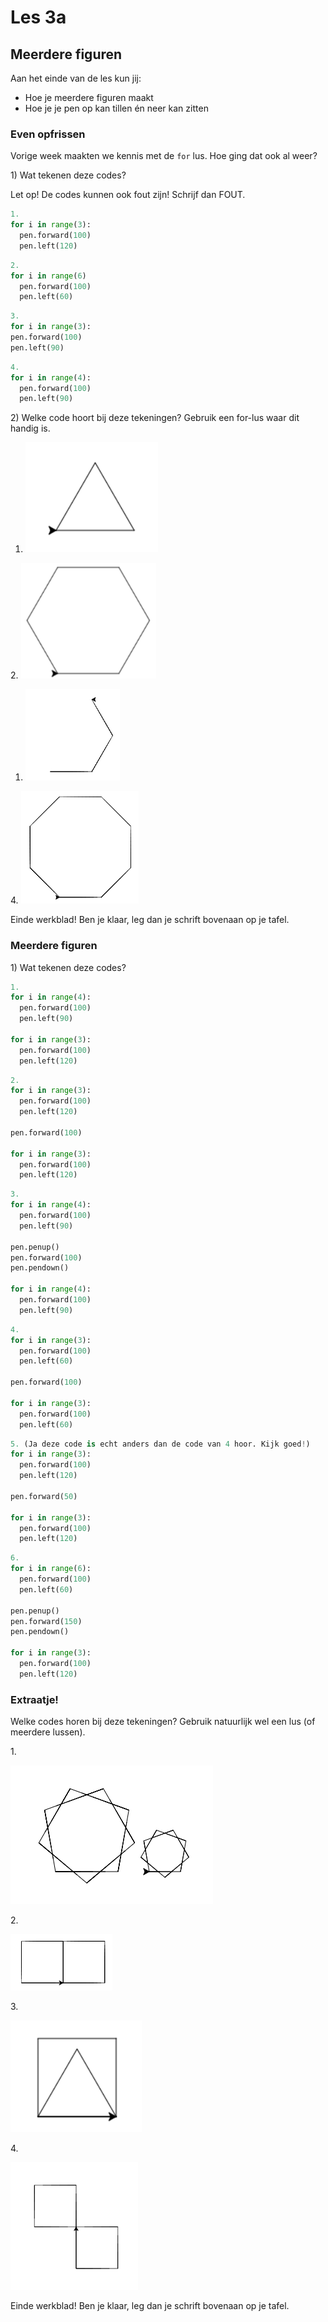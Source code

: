 # Les 3a

## Meerdere figuren

Aan het einde van de les kun jij:

* Hoe je meerdere figuren maakt
* Hoe je je pen op kan tillen én neer kan zitten

### Even opfrissen

Vorige week maakten we kennis met de `for` lus. Hoe ging dat ook al weer?

1\) Wat tekenen deze codes?

Let op! De codes kunnen ook fout zijn! Schrijf dan FOUT.

```python
1.
for i in range(3):
  pen.forward(100)
  pen.left(120)
```

```python
2.
for i in range(6)
  pen.forward(100)
  pen.left(60)
```

```python
3.
for i in range(3):
pen.forward(100)
pen.left(90)
```

```python
4.
for i in range(4):
  pen.forward(100)
  pen.left(90)
```

2\) Welke code hoort bij deze tekeningen? Gebruik een for-lus waar dit handig is.

1. ![](<../../../.gitbook/assets/image-20190318130624359 (2) (4) (4) (4) (4) (4) (4) (4) (3).png>)

2\. ![](<../../../.gitbook/assets/image-20190325083528686 (1).png>)

1. ![](<../../../.gitbook/assets/image-20190322150946880 (3) (3) (3) (3) (3) (3) (3) (2).png>)

4\. ![](<../../../.gitbook/assets/image-20190322151013930 (3) (3) (3) (2) (3).png>)

Einde werkblad! Ben je klaar, leg dan je schrift bovenaan op je tafel.

### Meerdere figuren

1\) Wat tekenen deze codes?

```python
1.
for i in range(4):
  pen.forward(100)
  pen.left(90)

for i in range(3):
  pen.forward(100)
  pen.left(120)
```

```python
2.
for i in range(3):
  pen.forward(100)
  pen.left(120)

pen.forward(100)

for i in range(3):
  pen.forward(100)
  pen.left(120)
```

```python
3.
for i in range(4):
  pen.forward(100)
  pen.left(90)

pen.penup()
pen.forward(100)
pen.pendown()

for i in range(4):
  pen.forward(100)
  pen.left(90)
```

```python
4.
for i in range(3):
  pen.forward(100)
  pen.left(60)

pen.forward(100)

for i in range(3):
  pen.forward(100)
  pen.left(60)
```

```python
5. (Ja deze code is echt anders dan de code van 4 hoor. Kijk goed!)
for i in range(3):
  pen.forward(100)
  pen.left(120)

pen.forward(50)

for i in range(3):
  pen.forward(100)
  pen.left(120)
```

```python
6.
for i in range(6):
  pen.forward(100)
  pen.left(60)

pen.penup()
pen.forward(150)
pen.pendown()

for i in range(3):
  pen.forward(100)
  pen.left(120)
```

### Extraatje!

Welke codes horen bij deze tekeningen? Gebruik natuurlijk wel een lus (of meerdere lussen).

1\.

![](<../../../.gitbook/assets/image-20190329210728482 (1).png>)

2\.

![](<../../../.gitbook/assets/image-20190322151224232 (1) (2).png>)

3\.

![](<../../../.gitbook/assets/image-20190318125810948 (5) (5) (2) (5).png>)

4\.

![](<../../../.gitbook/assets/image-20190329210151106 (1) (1).png>)

Einde werkblad! Ben je klaar, leg dan je schrift bovenaan op je tafel.
